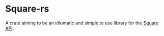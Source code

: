 # Square-rs

A crate aiming to be an idiomatic and simple to use library for the [Square API](https://developer.squareup.com/).
